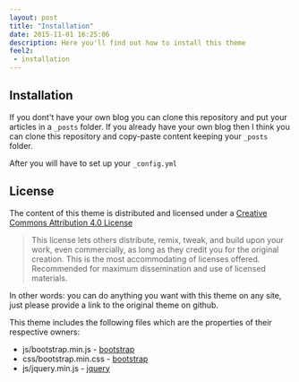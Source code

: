 ```yaml
---
layout: post
title: "Installation"
date: 2015-11-01 16:25:06
description: Here you'll find out how to install this theme
feel2: 
 - installation
---
```


## Installation

If you dont't have your own blog you can clone this repository and put your articles in a `_posts` folder.
If you already have your own blog then I think you can clone this repository and copy-paste content keeping your `_posts` folder.

After you will have to set up your `_config.yml`

## License

The content of this theme is distributed and licensed under a [Creative Commons Attribution 4.0 License](https://creativecommons.org/licenses/by/4.0/legalcode)

> This license lets others distribute, remix, tweak, and build upon your work,
> even commercially, as long as they credit you for the original creation. This
> is the most accommodating of licenses offered. Recommended for maximum
> dissemination and use of licensed materials.

In other words: you can do anything you want with this theme on any site, just please
provide a link to the original theme on github.

This theme includes the following files which are the properties of their
respective owners:

* js/bootstrap.min.js - [bootstrap](http://getbootstrap.com)
* css/bootstrap.min.css - [bootstrap](http://getbootstrap.com)
* js/jquery.min.js - [jquery](https://jquery.com)